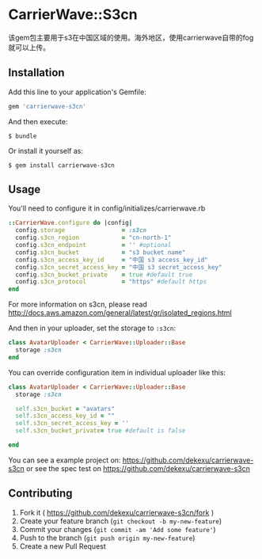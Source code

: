 # CarrierWave::S3cn

该gem包主要用于s3在中国区域的使用。海外地区，使用carrierwave自带的fog就可以上传。
## Installation

Add this line to your application's Gemfile:

```ruby
gem 'carrierwave-s3cn'
```

And then execute:

    $ bundle

Or install it yourself as:

    $ gem install carrierwave-s3cn

## Usage

You'll need to configure it in config/initializes/carrierwave.rb

```ruby
::CarrierWave.configure do |config|
  config.storage                = :s3cn
  config.s3cn_region            = "cn-north-1"
  config.s3cn_endpoint          = '' #optional
  config.s3cn_bucket            = "s3 bucket name"
  config.s3cn_access_key_id     = "中国 s3 access_key_id"
  config.s3cn_secret_access_key = "中国 s3 secret_access_key"
  config.s3cn_bucket_private    = true #default true
  config.s3cn_protocol          = "https" #default https
end
```

For more information on s3cn, please read http://docs.aws.amazon.com/general/latest/gr/isolated_regions.html

And then in your uploader, set the storage to `:s3cn`:

```ruby
class AvatarUploader < CarrierWave::Uploader::Base
  storage :s3cn
end
```

You can override configuration item in individual uploader like this:

```ruby
class AvatarUploader < CarrierWave::Uploader::Base
  storage :s3cn

  self.s3cn_bucket = "avatars"
  self.s3cn_access_key_id = ""
  self.s3cn_secret_access_key = ''
  self.s3cn_bucket_private= true #default is false

end
```
You can see a example project on: https://github.com/dekexu/carrierwave-s3cn
or see the spec test on https://github.com/dekexu/carrierwave-s3cn

## Contributing

1. Fork it ( https://github.com/dekexu/carrierwave-s3cn/fork )
2. Create your feature branch (`git checkout -b my-new-feature`)
3. Commit your changes (`git commit -am 'Add some feature'`)
4. Push to the branch (`git push origin my-new-feature`)
5. Create a new Pull Request
